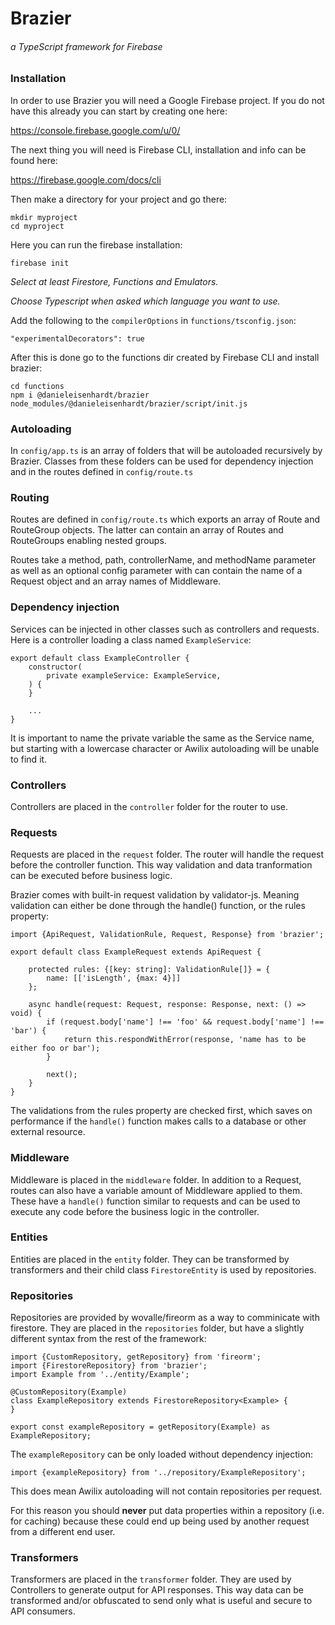 # Brazier

###### a TypeScript framework for Firebase

### Installation

In order to use Brazier you will need a Google Firebase project. If you do not have this already you can start by creating one here:

https://console.firebase.google.com/u/0/

The next thing you will need is Firebase CLI, installation and info can be found here:

https://firebase.google.com/docs/cli

Then make a directory for your project and go there:
```
mkdir myproject
cd myproject
```

Here you can run the firebase installation:

```
firebase init
```
*Select at least Firestore, Functions and Emulators.*

*Choose Typescript when asked which language you want to use.*

Add the following to the `compilerOptions` in `functions/tsconfig.json`:
```
"experimentalDecorators": true
```

After this is done go to the functions dir created by Firebase CLI and install brazier:
```
cd functions
npm i @danieleisenhardt/brazier
node_modules/@danieleisenhardt/brazier/script/init.js
```
### Autoloading
In `config/app.ts` is an array of folders that will be autoloaded recursively by Brazier. Classes from these folders can be used for dependency injection and in the routes defined in `config/route.ts`

### Routing
Routes are defined in `config/route.ts` which exports an array of Route and RouteGroup objects. 
The latter can contain an array of Routes and RouteGroups enabling nested groups.

Routes take a method, path, controllerName, and methodName parameter as well as an optional config parameter with can contain the name of a Request object and an array names of Middleware.

### Dependency injection
Services can be injected in other classes such as controllers and requests. Here is a controller loading a class named `ExampleService`:
```
export default class ExampleController {
    constructor(
        private exampleService: ExampleService,
    ) {
    }
    
    ...
}
```
It is important to name the private variable the same as the Service name, but starting with a lowercase character or Awilix autoloading will be unable to find it.

### Controllers
Controllers are placed in the `controller` folder for the router to use.

### Requests
Requests are placed in the `request` folder. The router will handle the request before the controller function. This way validation and data tranformation can be executed before business logic.

Brazier comes with built-in request validation by validator-js. Meaning validation can either be done through the handle() function, or the rules property:
```
import {ApiRequest, ValidationRule, Request, Response} from 'brazier';

export default class ExampleRequest extends ApiRequest {

    protected rules: {[key: string]: ValidationRule[]} = {
        name: [['isLength', {max: 4}]]
    };

    async handle(request: Request, response: Response, next: () => void) {
        if (request.body['name'] !== 'foo' && request.body['name'] !== 'bar') {
            return this.respondWithError(response, 'name has to be either foo or bar');
        }

        next();
    }
}
```
The validations from the rules property are checked first, which saves on performance if the `handle()` function makes calls to a database or other external resource. 

### Middleware
Middleware is placed in the `middleware` folder. In addition to a Request, routes can also have a variable amount of Middleware applied to them. These have a `handle()` function similar to requests and can be used to execute any code before the business logic in the controller.

### Entities
Entities are placed in the `entity` folder. They can be transformed by transformers and their child class `FirestoreEntity` is used by repositories.

### Repositories
Repositories are provided by wovalle/fireorm as a way to comminicate with firestore. They are placed in the `repositories` folder, but have a slightly different syntax from the rest of the framework:
```
import {CustomRepository, getRepository} from 'fireorm';
import {FirestoreRepository} from 'brazier';
import Example from '../entity/Example';

@CustomRepository(Example)
class ExampleRepository extends FirestoreRepository<Example> {
}

export const exampleRepository = getRepository(Example) as ExampleRepository;
```
The `exampleRepository` can be only loaded without dependency injection:
```
import {exampleRepository} from '../repository/ExampleRepository';
```
This does mean Awilix autoloading will not contain repositories per request. 

For this reason you should **never** put data properties within a repository (i.e. for caching) because these could end up being used by another request from a different end user.

### Transformers
Transformers are placed in the `transformer` folder. 
They are used by Controllers to generate output for API responses. This way data can be transformed and/or obfuscated to send only what is useful and secure to API consumers. 
